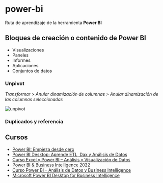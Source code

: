 # power-bi
Ruta de aprendizaje de la herramienta **Power BI**

## Bloques de creación o contenido de Power BI

- Visualizaciones
- Paneles
- Informes
- Aplicaciones
- Conjuntos de datos

### Unpivot

*Transformar > Anular dinamización de columnas > Anular dinamización de las columnas seleccionadas*

![unpivot](udemy/numpi-cursos/gif/unpivot.gif)

### Duplicados y referencia


## Cursos

- [Power BI: Empieza desde cero](https://www.udemy.com/course/power-bi-desde-cero/)
- [Power BI Desktop: Aprende ETL, Dax y Análisis de Datos](https://www.udemy.com/course/inteligencia-negocios-microsoft-power-bi-query-dax-analisis-datos-etl/)
- [Curso Excel y Power BI – Análisis y Visualización de Datos](https://www.udemy.com/course/curso-tutorial-aprender-como-usar-power-bi-excel-ejercicios-practicos/)
- [Power BI & Business Intelligence 2022](https://www.udemy.com/course/power-bi-para-business-inteligence-de-0-a-100)
- [Curso Power BI – Análisis de Datos y Business Intelligence](https://www.udemy.com/course/power-bi-analisis-datos-business-intelligence/)
- [Microsoft Power BI Desktop for Business Intelligence](https://www.udemy.com/course/microsoft-power-bi-up-running-with-power-bi-desktop)